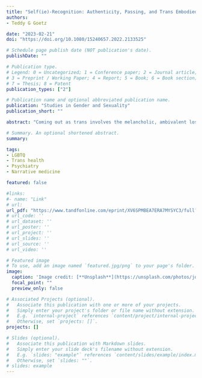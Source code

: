 ```yaml
---
title: "Self(ie)-Recognition: Authenticity, Passing, and Trans Embodied Imaginaries."
authors:
- Teddy G Goetz

date: "2023-02-21"
doi: "https://doi.org/10.1080/15240657.2022.2133525"

# Schedule page publish date (NOT publication's date).
publishDate: ""

# Publication type.
# Legend: 0 = Uncategorized; 1 = Conference paper; 2 = Journal article;
# 3 = Preprint / Working Paper; 4 = Report; 5 = Book; 6 = Book section;
# 7 = Thesis; 8 = Patent
publication_types: ["2"]

# Publication name and optional abbreviated publication name.
publication: "Studies in Gender and Sexuality"
publication_short: ""

abstract: "Coming out as trans involves the melancholic, ambivalent loss of intentionally forsaken objects and illusions. Creating replacement fantasies for one’s gender expression requires navigating tensions between trying to visualize one’s authentic internal truth in the mirror (self-recognition) and seeking the affirmation and safety associated with external recognition, often referred to as passing. Ascribing to hegemonic binary gender norms can increase one’s legibility, but may impair self-recognition and one’s ability to form intimate connections with others, due to erasure of the authentic self. This can be particularly salient for nonbinary individuals, for whom passing necessitates choosing a least harmful form of misrecognition. I explored these themes in ethnographic interviews with 28 transgender, nonbinary, and/or gender-expansive individuals about their faces. Participants (binary and nonbinary) overwhelmingly fantasized about having facial features more stereotypically incongruent with their assigned-gender-at-birth (e.g., assigned-female-at-birth seeking angular jaw and cheekbones). They found the presence of such elements in their faces affirming or imagined a lack thereof to promote misrecognition. Paradoxically, these same persons were dissatisfied when such hypermasculinity or hyperfemininity was projected onto their faces by digital filters, due to loss of self-recognition."

# Summary. An optional shortened abstract.
summary:

tags:
- LGBTQ
- Trans health
- Psychiatry
- Narrative medicine

featured: false

#links:
#- name: "Link"
# url: 
url_pdf: "https://www.tandfonline.com/eprint/XV6SPMBEA7ERA7MYSYC3/full?target=10.1080/15240657.2022.2133525"
# url_code: ''
# url_dataset: ''
# url_poster: ''
# url_project: ''
# url_slides: ''
# url_source: ''
# url_video: ''

# Featured image
# To use, add an image named `featured.jpg/png` to your page's folder. 
image:
  caption: 'Image credit: [**Unsplash**](https://unsplash.com/photos/jdD8gXaTZsc)'
  focal_point: ""
  preview_only: false

# Associated Projects (optional).
#   Associate this publication with one or more of your projects.
#   Simply enter your project's folder or file name without extension.
#   E.g. `internal-project` references `content/project/internal-project/index.md`.
#   Otherwise, set `projects: []`.
projects: []

# Slides (optional).
#   Associate this publication with Markdown slides.
#   Simply enter your slide deck's filename without extension.
#   E.g. `slides: "example"` references `content/slides/example/index.md`.
#   Otherwise, set `slides: ""`.
# slides: example
---
```


